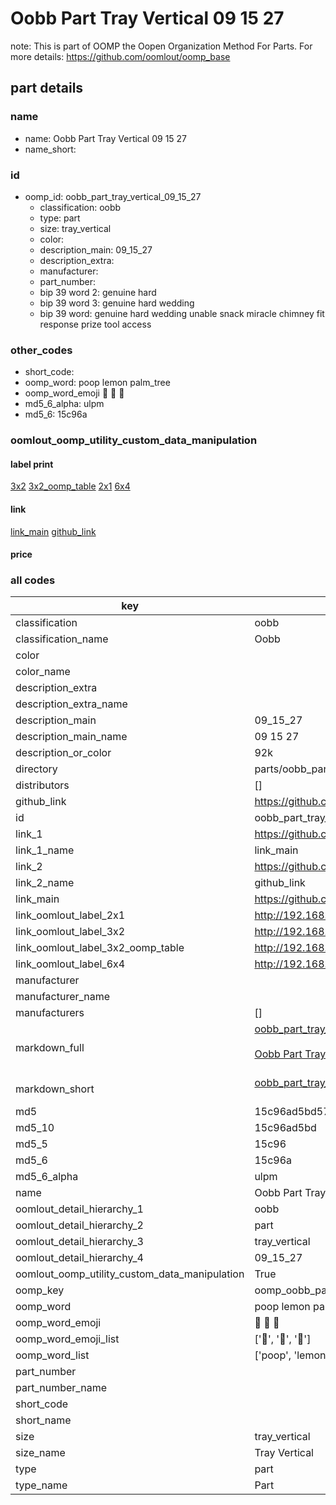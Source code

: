 # Oobb Part Tray Vertical 09 15 27  

note: This is part of OOMP the Oopen Organization Method For Parts. For more details: https://github.com/oomlout/oomp_base

##  part details





### name
* name: Oobb Part Tray Vertical 09 15 27
* name_short: 
### id
* oomp_id: oobb_part_tray_vertical_09_15_27
  * classification: oobb
  * type: part
  * size: tray_vertical
  * color: 
  * description_main: 09_15_27
  * description_extra: 
  * manufacturer: 
  * part_number: 
  * bip 39 word 2: genuine hard
  * bip 39 word 3: genuine hard wedding
  * bip 39 word: genuine hard wedding unable snack miracle chimney fit response prize tool access

### other_codes
* short_code: 
* oomp_word: poop lemon palm_tree
* oomp_word_emoji :poop: :lemon: :palm_tree:
* md5_6_alpha: ulpm
* md5_6: 15c96a






### oomlout_oomp_utility_custom_data_manipulation
#### label print
[3x2](http://192.168.1.245:1112/?label=oomp%20ulpm)
[3x2_oomp_table](http://192.168.1.107:1112/?label=oomp%20ulpm)
[2x1](http://192.168.1.242:1112/?label=oomp%20ulpm)
[6x4](http://192.168.1.55:1112/?label=oomp%20ulpm)    

#### link

[link_main](https://github.com/oomlout/oomlout_oomp_current_version_messy/tree/main/parts/oobb_part_tray_vertical_09_15_27) [github_link](https://github.com/oomlout/oomlout_oomp_part_src/tree/main/parts/oobb_part_tray_vertical_09_15_27)                             

#### price







### all codes 
| key | value |  
| --- | --- |  
| classification | oobb |  
| classification_name | Oobb |  
| color |  |  
| color_name |  |  
| description_extra |  |  
| description_extra_name |  |  
| description_main | 09_15_27 |  
| description_main_name | 09 15 27 |  
| description_or_color | 92k |  
| directory | parts/oobb_part_tray_vertical_09_15_27 |  
| distributors | [] |  
| github_link | https://github.com/oomlout/oomlout_oomp_part_src/tree/main/parts/oobb_part_tray_vertical_09_15_27 |  
| id | oobb_part_tray_vertical_09_15_27 |  
| link_1 | https://github.com/oomlout/oomlout_oomp_current_version_messy/tree/main/parts/oobb_part_tray_vertical_09_15_27 |  
| link_1_name | link_main |  
| link_2 | https://github.com/oomlout/oomlout_oomp_part_src/tree/main/parts/oobb_part_tray_vertical_09_15_27 |  
| link_2_name | github_link |  
| link_main | https://github.com/oomlout/oomlout_oomp_current_version_messy/tree/main/parts/oobb_part_tray_vertical_09_15_27 |  
| link_oomlout_label_2x1 | http://192.168.1.242:1112/?label=oomp%20ulpm |  
| link_oomlout_label_3x2 | http://192.168.1.245:1112/?label=oomp%20ulpm |  
| link_oomlout_label_3x2_oomp_table | http://192.168.1.107:1112/?label=oomp%20ulpm |  
| link_oomlout_label_6x4 | http://192.168.1.55:1112/?label=oomp%20ulpm |  
| manufacturer |  |  
| manufacturer_name |  |  
| manufacturers | [] |  
| markdown_full | [oobb_part_tray_vertical_09_15_27](https://github.com/oomlout/oomlout_oomp_current_version_messy/tree/main/parts/oobb_part_tray_vertical_09_15_27)<br>[](https://github.com/oomlout/oomlout_oomp_current_version_messy/tree/main/parts/oobb_part_tray_vertical_09_15_27)<br>[Oobb Part Tray Vertical 09 15 27](https://github.com/oomlout/oomlout_oomp_current_version_messy/tree/main/parts/oobb_part_tray_vertical_09_15_27)<br><br> |  
| markdown_short | [oobb_part_tray_vertical_09_15_27](https://github.com/oomlout/oomlout_oomp_current_version_messy/tree/main/parts/oobb_part_tray_vertical_09_15_27)<br><br> |  
| md5 | 15c96ad5bd57c50235e68ec5f1da4b0a |  
| md5_10 | 15c96ad5bd |  
| md5_5 | 15c96 |  
| md5_6 | 15c96a |  
| md5_6_alpha | ulpm |  
| name | Oobb Part Tray Vertical 09 15 27 |  
| oomlout_detail_hierarchy_1 | oobb |  
| oomlout_detail_hierarchy_2 | part |  
| oomlout_detail_hierarchy_3 | tray_vertical |  
| oomlout_detail_hierarchy_4 | 09_15_27 |  
| oomlout_oomp_utility_custom_data_manipulation | True |  
| oomp_key | oomp_oobb_part_tray_vertical_09_15_27 |  
| oomp_word | poop lemon palm_tree |  
| oomp_word_emoji | :poop: :lemon: :palm_tree: |  
| oomp_word_emoji_list | [':poop:', ':lemon:', ':palm_tree:'] |  
| oomp_word_list | ['poop', 'lemon', 'palm_tree'] |  
| part_number |  |  
| part_number_name |  |  
| short_code |  |  
| short_name |  |  
| size | tray_vertical |  
| size_name | Tray Vertical |  
| type | part |  
| type_name | Part |  
